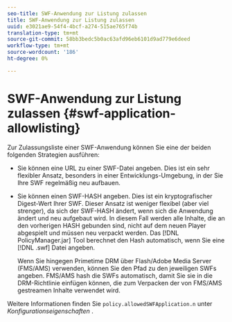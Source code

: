 ```yaml
---
seo-title: SWF-Anwendung zur Listung zulassen
title: SWF-Anwendung zur Listung zulassen
uuid: e3021ae9-54f4-4bcf-a274-515ae765f74b
translation-type: tm+mt
source-git-commit: 58bb3bedc5b0ac63afd96eb6101d9ad779e6deed
workflow-type: tm+mt
source-wordcount: '186'
ht-degree: 0%

---
```



# SWF-Anwendung zur Listung zulassen {#swf-application-allowlisting}

Zur Zulassungsliste einer SWF-Anwendung können Sie eine der beiden folgenden Strategien ausführen:

* Sie können eine URL zu einer SWF-Datei angeben. Dies ist ein sehr flexibler Ansatz, besonders in einer Entwicklungs-Umgebung, in der Sie Ihre SWF regelmäßig neu aufbauen.
* Sie können einen SWF-HASH angeben. Dies ist ein kryptografischer Digest-Wert Ihrer SWF. Dieser Ansatz ist weniger flexibel (aber viel strenger), da sich der SWF-HASH ändert, wenn sich die Anwendung ändert und neu aufgebaut wird. In diesem Fall werden alle Inhalte, die an den vorherigen HASH gebunden sind, nicht auf dem neuen Player abgespielt und müssen neu verpackt werden. Das [!DNL PolicyManager.jar] Tool berechnet den Hash automatisch, wenn Sie eine [!DNL .swf] Datei angeben.

   Wenn Sie hingegen Primetime DRM über Flash/Adobe Media Server (FMS/AMS) verwenden, können Sie den Pfad zu den jeweiligen SWFs angeben. FMS/AMS hash die SWFs automatisch, damit Sie sie in die DRM-Richtlinie einfügen können, die zum Verpacken der von FMS/AMS gestreamen Inhalte verwendet wird.

Weitere Informationen finden Sie `policy.allowedSWFApplication.n` unter *Konfigurationseigenschaften* .

